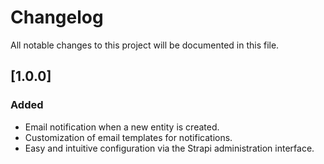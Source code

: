 # Changelog

All notable changes to this project will be documented in this file.

## [1.0.0]

### Added

- Email notification when a new entity is created.
- Customization of email templates for notifications.
- Easy and intuitive configuration via the Strapi administration interface.

